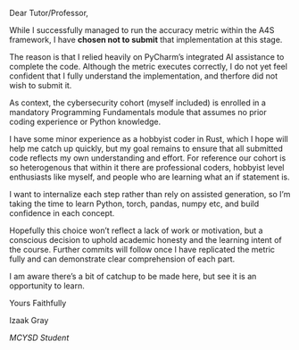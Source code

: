 Dear Tutor/Professor,

While I successfully managed to run the accuracy metric within the A4S framework, I have **chosen not to submit** that implementation at this stage.

The reason is that I relied heavily on PyCharm’s integrated AI assistance to complete the code. Although the metric executes correctly, I do not yet feel confident that I fully understand the implementation, and therfore did not wish to submit it.

As context, the cybersecurity cohort (myself included) is enrolled in a mandatory Programming Fundamentals module that assumes no prior coding experience or Python knowledge.

I have some minor experience as a hobbyist coder in Rust, which I hope will help me catch up quickly, but my goal remains to ensure that all submitted code reflects my own understanding and effort. For reference our cohort is so heterogenous that within it there are professional coders, hobbyist level enthusiasts like myself, and people who are learning what an if statement is.

I want to internalize each step rather than rely on assisted generation, so I’m taking the time to learn Python, torch, pandas, numpy etc, and build confidence in each concept.

Hopefully this choice won’t reflect a lack of work or motivation, but a conscious decision to uphold academic honesty and the learning intent of the course. Further commits will follow once I have replicated the metric fully and can demonstrate clear comprehension of each part.

I am aware there’s a bit of catchup to be made here, but see it is an opportunity to learn.

Yours Faithfully

Izaak Gray

*MCYSD Student*

